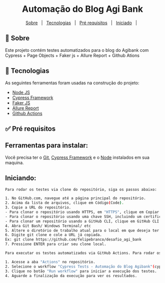 <h1 id="top" align="center">Automação do Blog Agi Bank</h1>

<p align="center">
  <a href="#dart-sobre">Sobre</a> &#xa0; | &#xa0; 
  <a href="#rocket-tecnologias">Tecnologias</a> &#xa0; | &#xa0;
  <a href="#white_check_mark-pré-requisitos">Pré requisitos</a> &#xa0; | &#xa0;
  <a href="#checkered_flag-começando">Iniciado</a> &#xa0; | &#xa0;
<br>

## :dart: Sobre ##

Este projeto contém testes automatizados para o blog do Agibank com Cypress + Page Objects + Faker js + Allure Report + Github Ations

## :rocket: Tecnologias ##

As seguintes ferramentas foram usadas na construção do projeto:

- [Node JS](https://nodejs.org/en/download)
- [Cypress Framework](https://www.cypress.io/)
- [Faker JS](https://fakerjs.dev/)
- [Allure Report](https://allurereport.org/docs/)
- [Github Actions](https://github.com/felipebranco/desafio_agi_bank/actions/)

## :white_check_mark: Pré requisitos ##

## Ferramentas para instalar: ##

Você precisa ter o [Git](https://git-scm.com), [Cypress Framework](https://www.cypress.io/) e o [Node](https://nodejs.org/en/download) instalados em sua maquina. 

## Iniciando: ##

```bash
Para rodar os testes via clone do repositório, siga os passos abaixo:

1. No GitHub.com, navegue até a página principal do repositório.
2. Acima da lista de arquivos, clique em Código(Code).
3. Copie a URL do repositório.
- Para clonar o repositório usando HTTPS, em "HTTPS", clique em Copiar.
- Para clonar o repositório usando uma chave SSH, incluindo um certificado emitido pela autoridade de certificação SSH da sua organização, clique em SSH e em Copiar.
- Para clonar um repositório usando a GitHub CLI, clique em GitHub CLI e em Copiar.
4. Abra Git Bash/ Windows Terminal/ etc
5. Altere o diretório de trabalho atual para o local em que deseja ter o diretório clonado.
6. Digite git clone e cole a URL já copiada.
Ex: git clone https://github.com/felipebranco/desafio_agi_bank
7. Pressione ENTER para criar seu clone local.

```
```bash
Para executar os testes automatizados via GitHub Actions. Para rodar os testes, siga os passos abaixo:

1. Acesse a aba "Actions" no repositório.
2. Selecione o workflow "Cypress Tests - Automação do Blog Agibank"(cypress-tests.yml) e "Cypress Cloud"(cypress-cloud.yml).
3. Clique no botão "Run workflow" para iniciar a execução dos testes.
4. Aguarde a finalização da execução para ver os resultados.
```
